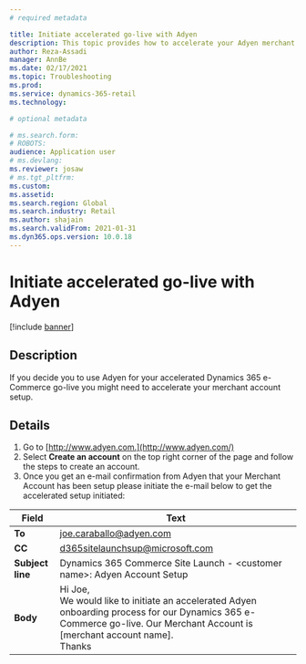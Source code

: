```yaml
---
# required metadata

title: Initiate accelerated go-live with Adyen
description: This topic provides how to accelerate your Adyen merchant account setup.
author: Reza-Assadi
manager: AnnBe
ms.date: 02/17/2021
ms.topic: Troubleshooting
ms.prod: 
ms.service: dynamics-365-retail
ms.technology: 

# optional metadata

# ms.search.form: 
# ROBOTS: 
audience: Application user
# ms.devlang: 
ms.reviewer: josaw
# ms.tgt_pltfrm: 
ms.custom: 
ms.assetid: 
ms.search.region: Global
ms.search.industry: Retail
ms.author: shajain
ms.search.validFrom: 2021-01-31
ms.dyn365.ops.version: 10.0.18
---
```


# Initiate accelerated go-live with Adyen

[!include [banner](../../includes/banner.md)]

## Description
If you decide you to use Adyen for your accelerated Dynamics 365
e-Commerce go-live you might need to accelerate your merchant account
setup.

## Details 
1. Go to [http://www.adyen.com.](http://www.adyen.com/)
2. Select **Create an account** on the top right corner of the page and follow the steps to create an account.
3. Once you get an e-mail confirmation from Adyen that your Merchant Account has been setup please initiate the e-mail below to get the accelerated setup initiated:

| Field            | Text              |
|------------------|-------------------|
| **To**           | joe.caraballo@adyen.com |
| **CC**           | d365sitelaunchsup@microsoft.com                 |
| **Subject line** | Dynamics 365 Commerce Site Launch - &lt;customer name&gt;: Adyen Account Setup |
| **Body** | Hi Joe,</br>We would like to initiate an accelerated Adyen onboarding process for our Dynamics 365 e-Commerce go-live. Our Merchant Account is [merchant account name].</br>Thanks</br> |

